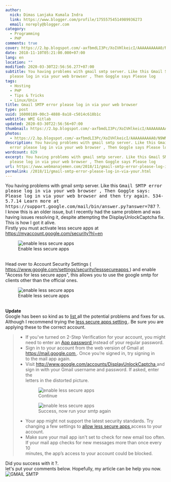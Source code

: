 ```yaml
---
author:
  nick: Dimas Lanjaka Kumala Indra
  link: https://www.blogger.com/profile/17555754514989936273
  email: noreply@blogger.com
category:
  - Programming
  - PHP
comments: true
cover: https://2.bp.blogspot.com/-axfbmdLI3Pc/XoIVHlkeicI/AAAAAAAAAA0/N9WMnayMq20kxlOxwl3vZgydjoGi9AcxQCLcBGAsYHQ/s1600/imgingest-2117968900021071073.png
date: 2018-11-10T05:21:00.000+07:00
lang: en
location: ""
modified: 2020-03-30T22:56:56.277+07:00
subtitle: You having problems with gmail smtp server. Like this Gmail SMTP error
  please log in via your web browser , Then Goggle says Please log
tags:
  - Hosting
  - PHP
  - Tips & Tricks
  - Linux/Unix
title: Gmail SMTP error please log in via your web browser
type: post
uuid: 16000189-00c3-4888-8a18-c5014c618b1c
webtitle: WMI Gitlab
updated: 2020-03-30T22:56:56+07:00
thumbnail: https://2.bp.blogspot.com/-axfbmdLI3Pc/XoIVHlkeicI/AAAAAAAAAA0/N9WMnayMq20kxlOxwl3vZgydjoGi9AcxQCLcBGAsYHQ/s1600/imgingest-2117968900021071073.png
photos:
  - https://2.bp.blogspot.com/-axfbmdLI3Pc/XoIVHlkeicI/AAAAAAAAAA0/N9WMnayMq20kxlOxwl3vZgydjoGi9AcxQCLcBGAsYHQ/s1600/imgingest-2117968900021071073.png
description: You having problems with gmail smtp server. Like this Gmail SMTP
  error please log in via your web browser , Then Goggle says Please log
wordcount: 829
excerpt: You having problems with gmail smtp server. Like this Gmail SMTP error
  please log in via your web browser , Then Goggle says Please log
url: https://www.webmanajemen.com/2018/11/gmail-smtp-error-please-log-in-via-your.html
permalink: /2018/11/gmail-smtp-error-please-log-in-via-your.html
---
```


<div dir="ltr" trbidi="on">  You having problems with gmail smtp server. Like this <kbd> Gmail SMTP error please log in via your web browser , Then Goggle says: Please log in via your web browser and then try again. 534-5.7.14 Learn more at https://support.google.com/mail/bin/answer.py?answer=787</kbd> ?.<br>  I know this is an older issue, but I recently had the same problem and was   having issues resolving it, despite attempting the DisplayUnlockCaptcha   fix. This is how I got it alive.   <br>  Firstly you must activate less secure apps at <a href="https://myaccount.google.com/security?hl=en" target="_blank" rel="noopener noreferer nofollow">https://myaccount.google.com/security?hl=en</a>  <figure>    <img src="https://2.bp.blogspot.com/-axfbmdLI3Pc/XoIVHlkeicI/AAAAAAAAAA0/N9WMnayMq20kxlOxwl3vZgydjoGi9AcxQCLcBGAsYHQ/s1600/imgingest-2117968900021071073.png" alt="enable less secure apps">    <figcaption>Enable less secure apps</figcaption>  </figure>  <br>  Head over to Account Security Settings (   <a href="https://www.google.com/settings/security/lesssecureapps" rel="noopener noreferer nofollow">    https://www.google.com/settings/security/lesssecureapps   </a>  ) and enable "Access for less secure apps", this allows you to use the   google smtp for clients other than the official ones.   <br>  <div class="separator">    <figure>      <img src="https://1.bp.blogspot.com/-atdwl-jQEh0/XoIWlT0DoaI/AAAAAAAAABA/cWA2QM8H9Ds6BQ6tQyvpFxlnXJef4DiegCLcBGAsYHQ/s1600/imgingest-2117968900021071073.png" alt="enable less secure apps">      <figcaption>Enable less secure apps</figcaption>    </figure>  </div>  <br>  <strong>Update</strong>  <br>  Google has been so kind as to   <a href="https://support.google.com/mail/answer/14257" rel="noopener noreferer nofollow">    list   </a>  all the potential problems and fixes for us. Although I recommend trying   the   <a href="https://www.google.com/settings/security/lesssecureapps" rel="noopener noreferer nofollow">    less secure apps setting   </a>  . Be sure you are applying these to the correct account.   <br>  <blockquote>    <ul>      <li>        If you've turned on 2-Step Verification for your account, you might         need to enter an         <a href="https://support.google.com/accounts/answer/185834?hl=en#ASPs" rel="noopener noreferer nofollow">          App password         </a>        instead of your regular password.       </li>      <li>        Sign in to your account from the web version of Gmail at         <a href="https://mail.google.com/" rel="noopener noreferer nofollow">          https://mail.google.com         </a>        . Once you’re signed in, try signing in         <br>        to the mail app again.       </li>      <li>        Visit         <a href="http://www.google.com/accounts/DisplayUnlockCaptcha" rel="noopener noreferer nofollow">          http://www.google.com/accounts/DisplayUnlockCaptcha         </a>        and sign in with your Gmail username and password. If asked, enter         the         <br>        letters in the distorted picture.       </li>      <div class="separator">        <figure>          <img src="https://1.bp.blogspot.com/-1u9KfUFTz54/XoITM22-RQI/AAAAAAAAAAc/PbH8qXLj9OwKKt6WJL-FMwWOziMj99dFgCLcBGAsYHQ/s1600/Screenshot_4.png" alt="enable less secure apps">          <figcaption>Continue</figcaption>        </figure>        <figure>          <img src="https://1.bp.blogspot.com/-O_sDQWQHPBM/XoITc7xrDoI/AAAAAAAAAAo/Dp-l6clwgVEiJMSgudXvtv2lJiKSQ1gHQCLcBGAsYHQ/s1600/imgingest-2117968900021071073.png" alt="enable less secure apps">          <figcaption>Success, now run your smtp again</figcaption>        </figure>      </div>      <li>        Your app might not support the latest security standards. Try         changing a few settings to         <a href="https://support.google.com/accounts/answer/6010255" rel="noopener noreferer nofollow">          allow less secure apps         </a>        access to your account.       </li>      <li>        Make sure your mail app isn't set to check for new email too often.         If your mail app checks for new messages more than once every 10         <br>        minutes, the app’s access to your account could be blocked.       </li>    </ul>  </blockquote>  <div>    Did you success with it ?.<br>    let's put your comments below.     Hopefully, my article can be help you now.   </div>  <img alt="GMAIL SMTP" src="https://res.cloudinary.com/dimaslanjaka/image/fetch/https://www.betterhostreview.com/wp-content/uploads/gmail-icon.jpg" title="GMAIL SMTP"></div>